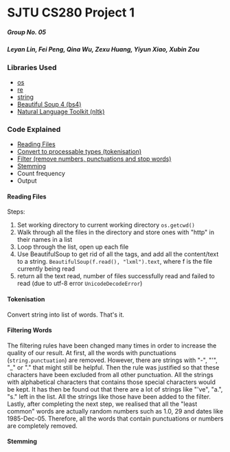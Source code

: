 # SJTU CS280 Project 1
##### Group No. 05
##### Leyan Lin, Fei Peng, Qina Wu, Zexu Huang, Yiyun Xiao, Xubin Zou

### Libraries Used
- [os](https://docs.python.org/3/library/os.html)
- [re](https://docs.python.org/3/library/re.html)
- [string](https://docs.python.org/3/library/string.html)
- [Beautiful Soup 4 (bs4)](https://beautiful-soup-4.readthedocs.io/en/latest/)
- [Natural Language Toolkit (nltk)](https://www.nltk.org/)

### Code Explained
- [Reading Files](#reading-files)
- [Convert to processable types (tokenisation)](#tokenisation)
- [Filter (remove numbers, punctuations and stop words)](#filtering-words)
- [Stemming](#stemming)
- Count frequency
- Output

#### Reading Files
Steps:
1. Set working directory to current working directory `os.getcwd()`
2. Walk through all the files in the directory and store ones with "http" in their names in a list
3. Loop through the list, open up each file
4. Use BeautifulSoup to get rid of all the tags, and add all the content/text to a string. `BeautifulSoup(f.read(), "lxml").text`, where f is the file currently being read
5. return all the text read, number of files successfully read and failed to read (due to utf-8 error `UnicodeDecodeError`)

#### Tokenisation
Convert string into list of words. That's it.

#### Filtering Words
The filtering rules have been changed many times in order to increase the quality of our result. At first, all the words with punctuations (`string.punctuation`) are removed. However, there are strings with "-", "'", "\_" or "." that might still be helpful. Then the rule was justified so that these characters have been excluded from all other punctuation. All the strings with alphabetical characters that contains those special characters would be kept. It has then be found out that there are a lot of strings like "'ve", "a.", "s." left in the list. All the strings like those have been added to the filter. Lastly, after completing the next step, we realised that all the "least common" words are actually random numbers such as 1.0, 29 and dates like 1985-Dec-05. Therefore, all the words that contain punctuations or numbers are completely removed.

#### Stemming
